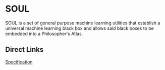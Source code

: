 # SOUL

SOUL is a set of general purpose machine learning utilities that establish a universal machine learning black box and allows said black boxes to be embedded into a Philosopher's Atlas.

## Direct Links

[Specification]()